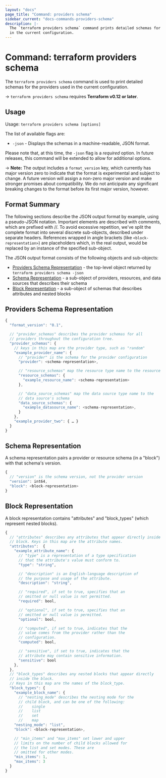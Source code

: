 ```yaml
---
layout: "docs"
page_title: "Command: providers schema"
sidebar_current: "docs-commands-providers-schema"
description: |-
  The `terraform providers schema` command prints detailed schemas for the providers used
  in the current configuration.
---
```


# Command: terraform providers schema

The `terraform providers schema` command is used to print detailed schemas for the providers used in the current configuration.

-> `terraform providers schema` requires **Terraform v0.12 or later**.

## Usage

Usage: `terraform providers schema [options]`

The list of available flags are:

* `-json` - Displays the schemas in a machine-readable, JSON format.

Please note that, at this time, the `-json` flag is a _required_ option. In future releases, this command will be extended to allow for additional options.

-> **Note:** The output includes a `format_version` key, which currently has major version zero to indicate that the format is experimental and subject to change. A future version will assign a non-zero major version and make stronger promises about compatibility. We do not anticipate any significant breaking changes to the format before its first major version, however.

## Format Summary

The following sections describe the JSON output format by example, using a pseudo-JSON notation.
Important elements are described with comments, which are prefixed with //.
To avoid excessive repetition, we've split the complete format into several discrete sub-objects, described under separate headers. References wrapped in angle brackets (like `<block-representation>`) are placeholders which, in the real output, would be replaced by an instance of the specified sub-object.

The JSON output format consists of the following objects and sub-objects:

- [Providers Schema Representation](#providers-schema-representation) - the top-level object returned by `terraform providers schema -json`
- [Schema Representation](#schema-representation) - a sub-object of providers, resources, and data sources that describes their schema
- [Block Representation](#block-representation) - a sub-object of schemas that describes attributes and nested blocks

## Providers Schema Representation

```javascript
{
  "format_version": "0.1",

  // "provider_schemas" describes the provider schemas for all
  // providers throughout the configuration tree.
  "provider_schemas": {
    // keys in this map are the provider type, such as "random"
    "example_provider_name": {
      // "provider" is the schema for the provider configuration
      "provider": <schema-representation>,

      // "resource_schemas" map the resource type name to the resource's schema
      "resource_schemas": {
        "example_resource_name": <schema-representation>
      },

      // "data_source_schemas" map the data source type name to the
      // data source's schema
      "data_source_schemas": {
        "example_datasource_name": <schema-representation>,
      }
    },
    "example_provider_two": { … }
  }
}
```

## Schema Representation

A schema representation pairs a provider or resource schema (in a "block") with that schema's version.

```javascript
{
  // "version" is the schema version, not the provider version
  "version": int64,
  "block": <block-representation>
}
```

## Block Representation

A block representation contains "attributes" and "block_types" (which represent nested blocks).

```javascript
{
  // "attributes" describes any attributes that appear directly inside the
  // block. Keys in this map are the attribute names.
  "attributes":  {
    "example_attribute_name": {
      // "type" is a representation of a type specification
      // that the attribute's value must conform to.
      "type": "string",

      // "description" is an English-language description of
      // the purpose and usage of the attribute.
      "description": "string",

      // "required", if set to true, specifies that an
      // omitted or null value is not permitted.
      "required": bool,

      // "optional", if set to true, specifies that an
      // omitted or null value is permitted.
      "optional": bool,

      // "computed", if set to true, indicates that the
      // value comes from the provider rather than the
      // configuration.
      "computed": bool,

      // "sensitive", if set to true, indicates that the
      // attribute may contain sensitive information.
      "sensitive": bool
    },
  },
  // "block_types" describes any nested blocks that appear directly
  // inside the block.
  // Keys in this map are the names of the block_type.
  "block_types": {
    "example_block_name": {
      // "nesting_mode" describes the nesting mode for the
      // child block, and can be one of the following:
      // 	single
      // 	list
      // 	set
      // 	map
    "nesting_mode": "list",
    "block": <block-representation>,

    // "min_items" and "max_items" set lower and upper
    // limits on the number of child blocks allowed for
    // the list and set modes. These are
    // omitted for other modes.
    "min_items": 1,
    "max_items": 3
  }
}
```
